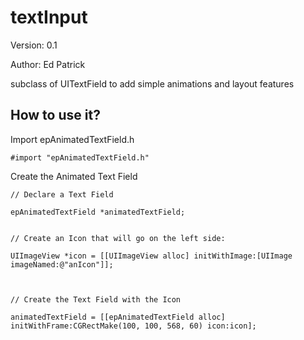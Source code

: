 textInput
=========

Version: 0.1

Author: Ed Patrick


subclass of UITextField to add simple animations and layout features


## How to use it?

Import epAnimatedTextField.h

```
#import "epAnimatedTextField.h"
```

Create the Animated Text Field

```
// Declare a Text Field

epAnimatedTextField *animatedTextField;


// Create an Icon that will go on the left side:

UIImageView *icon = [[UIImageView alloc] initWithImage:[UIImage imageNamed:@"anIcon"]];



// Create the Text Field with the Icon

animatedTextField = [[epAnimatedTextField alloc] initWithFrame:CGRectMake(100, 100, 568, 60) icon:icon];
```
